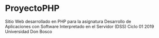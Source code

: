 # ProyectoPHP
Sitio Web desarrollado en PHP para la asignatura Desarrollo de Aplicaciones con Software Interpretado en el Servidor (DSS) Ciclo 01 2019 Universidad Don Bosco
